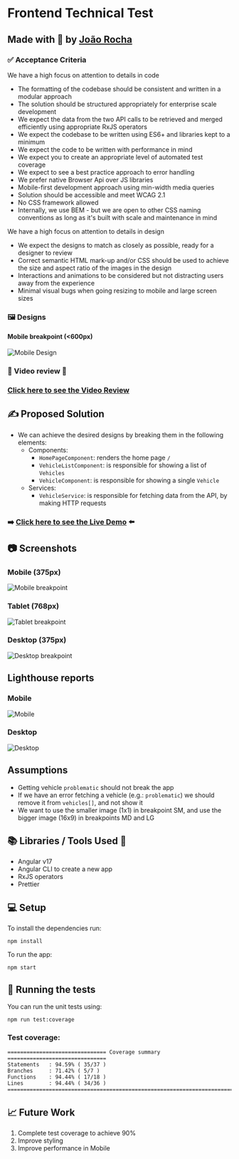# Frontend Technical Test

## Made with 💚 by [João Rocha](mailto:joaorocha@gmail.com)

### ✅ Acceptance Criteria
We have a high focus on attention to details in code

* The formatting of the codebase should be consistent and written in a modular approach
* The solution should be structured appropriately for enterprise scale development
* We expect the data from the two API calls to be retrieved and merged efficiently using appropriate RxJS operators
* We expect the codebase to be written using ES6+ and libraries kept to a minimum
* We expect the code to be written with performance in mind
* We expect you to create an appropriate level of automated test coverage
* We expect to see a best practice approach to error handling
* We prefer native Browser Api over JS libraries
* Mobile-first development approach using min-width media queries
* Solution should be accessible and meet WCAG 2.1
* No CSS framework allowed
* Internally, we use BEM - but we are open to other CSS naming conventions as long as it's built with scale and maintenance in mind

We have a high focus on attention to details in design

* We expect the designs to match as closely as possible, ready for a designer to review
* Correct semantic HTML mark-up and/or CSS should be used to achieve the size and aspect ratio of the images in the design
* Interactions and animations to be considered but not distracting users away from the experience
* Minimal visual bugs when going resizing to mobile and large screen sizes

### 🖼️  Designs
#### Mobile breakpoint (<600px)
![Mobile Design](src/assets/designs/mobile.png)

### 🎥 Video review 🍿
### [Click here to see the Video Review]([LINK_TO_LOOM_VIDEO]) 

## ✍️ Proposed Solution

- We can achieve the desired designs by breaking them in the following elements:
  - Components:
    - `HomePageComponent`: renders the home page `/`
    - `VehicleListComponent`: is responsible for showing a list of `Vehicles`
    - `VehicleComponent`: is responsible for showing a single `Vehicle`
  - Services:
    - `VehicleService`: is responsible for fetching data from the API, by making HTTP requests


### ➡️ [Click here to see the Live Demo](https://frontend-code-by-joao-rocha.netlify.app/) ⬅️

## 📷 Screenshots
### Mobile (375px)
![Mobile breakpoint](src/assets/screenshots/mobile-375px.png)

### Tablet (768px)
![Tablet breakpoint](src/assets/screenshots/tablet-768px.png)

### Desktop (375px)
![Desktop breakpoint](src/assets/screenshots/desktop-1024px.png)

## Lighthouse reports
### Mobile
![Mobile](src/assets/screenshots/lighthouse-report--mobile.png)

### Desktop
![Desktop](src/assets/screenshots/lighthouse-report--desktop.png)

## Assumptions

* Getting vehicle `problematic` should not break the app
* If we have an error fetching a vehicle (e.g.: `problematic`) we should remove it from `vehicles[]`, and not show it 
* We want to use the smaller image (1x1) in breakpoint SM, and use the bigger image (16x9) in breakpoints MD and LG 

## 📚 Libraries / Tools Used 🔧

- Angular v17
- Angular CLI to create a new app 
- RxJS operators
- Prettier

## 💻 Setup

To install the dependencies run:

```shell
npm install
```

To run the app:

```shell
npm start
```


## 🧪 Running the tests

You can run the unit tests using:
```shell
npm run test:coverage
```

### Test coverage:
```shell
=============================== Coverage summary ===============================
Statements   : 94.59% ( 35/37 )
Branches     : 71.42% ( 5/7 )
Functions    : 94.44% ( 17/18 )
Lines        : 94.44% ( 34/36 )
================================================================================
```


## 📈 Future Work

1. Complete test coverage to achieve 90%
2. Improve styling
3. Improve performance in Mobile
   

